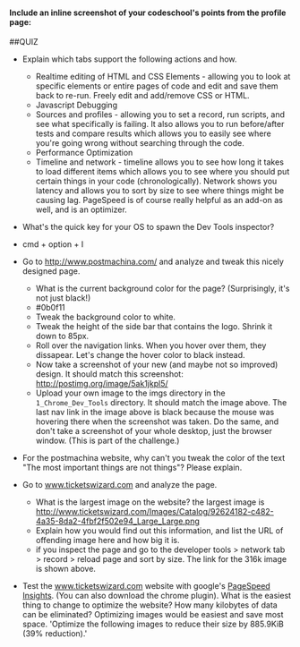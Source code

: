 #### Include an inline screenshot of your codeschool's points from the profile page:

<!-- Modify the Markdown to include your answers. Don't delete the questions! -->

##QUIZ
* Explain which tabs support the following actions and how.
  * Realtime editing of HTML and CSS
     Elements - allowing you to look at specific elements or entire pages of code and edit and save them back to re-run. Freely edit and add/remove CSS or HTML.
  * Javascript Debugging
  *  Sources and profiles - allowing you to set a record, run scripts, and see what specifically is failing. It also allows you to run before/after tests and compare results which allows you to easily see where you're going wrong without searching through the code.
  * Performance Optimization 
  *  Timeline and network - timeline allows you to see how long it takes to load different items which allows you to see where you should put certain things in your code (chronologically). Network shows you latency and allows you to sort by size to see where things might be causing lag. PageSpeed is of course really helpful as an add-on as well, and is an optimizer.

* What's the quick key for your OS to spawn the Dev Tools inspector?
*  cmd + option + I

* Go to http://www.postmachina.com/ and analyze and tweak this nicely designed page.
  * What is the current background color for the page?  (Surprisingly, it's not just black!)
  *  #0b0f11
  * Tweak the background color to white.
  * Tweak the height of the side bar that contains the logo.  Shrink it down to 85px.
  * Roll over the navigation links.  When you hover over them, they dissapear.  Let's change the hover color to black instead.
  * Now take a screenshot of your new (and maybe not so improved) design.  It should match this screenshot: http://postimg.org/image/5ak1jkpl5/
  * Upload your own image to the imgs directory in the `1_Chrome_Dev_Tools` directory.  It should match the image above. The last nav link in the image above is black because the mouse was hovering there when the screenshot was taken. Do the same, and don't take a screenshot of your whole desktop, just the browser window. (This is part of the challenge.)

* For the postmachina website, why can't you tweak the color of the text "The most important things are not things"?  Please explain.

* Go to www.ticketswizard.com and analyze the page.  
  * What is the largest image on the website? 
      the largest image is http://www.ticketswizard.com/Images/Catalog/92624182-c482-4a35-8da2-4fbf2f502e94_Large_Large.png
  * Explain how you would find out this information, and list the URL of offending image here and how big it is.
  *   if you inspect the page and go to the developer tools > network tab > record > reload page and sort by size. The link for the 316k image is shown above.

* Test the www.ticketswizard.com website with google's [PageSpeed Insights](http://www.ticketswizard.com/).  (You can also download the chrome plugin).  What is the easiest thing to change to optimize the website?  How many kilobytes of data can be eliminated?
  Optimizing images would be easiest and save most space. 'Optimize the following images to reduce their size by 885.9KiB (39% reduction).'
